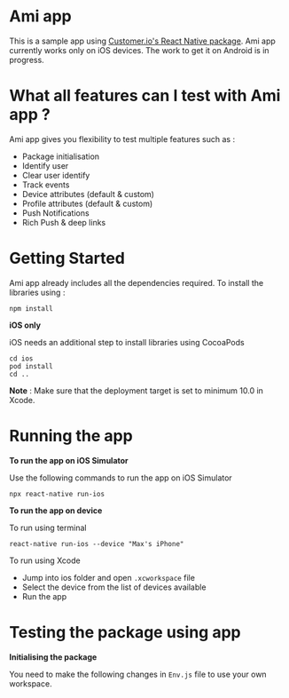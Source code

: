 # Ami app

This is a sample app using [Customer.io's React Native package](https://www.npmjs.com/package/customerio-reactnative). Ami app currently works only on iOS devices. The work to get it on Android is in progress.

# What all features can I test with Ami app ?
Ami app gives you flexibility to test multiple features such as :

- Package initialisation
- Identify user
- Clear user identify
- Track events
- Device attributes (default & custom)
- Profile attributes (default & custom)
- Push Notifications 
- Rich Push & deep links


# Getting Started
Ami app already includes all the dependencies required. To install the libraries using :
```
npm install
```
**iOS only**

iOS needs an additional step to install libraries using CocoaPods
```
cd ios
pod install
cd ..
```
**Note** : Make sure that the deployment target is set to minimum 10.0 in Xcode.

# Running the app
**To run the app on iOS Simulator**

Use the following commands to run the app on iOS Simulator

```
npx react-native run-ios
```
**To run the app on device**

To run using terminal

```
react-native run-ios --device "Max's iPhone"
```
To run using Xcode
- Jump into ios folder and open ```.xcworkspace``` file
- Select the device from the list of devices available
- Run the app 

# Testing the package using app 

**Initialising the package**

You need to make the following changes in `Env.js` file to use your own workspace.

